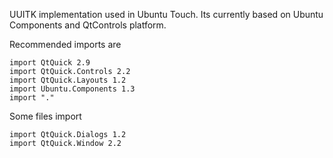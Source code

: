 UUITK implementation used in Ubuntu Touch. Its currently based on
Ubuntu Components and QtControls platform.

Recommended imports are

```
import QtQuick 2.9
import QtQuick.Controls 2.2
import QtQuick.Layouts 1.2
import Ubuntu.Components 1.3
import "."
```

Some files import

```
import QtQuick.Dialogs 1.2
import QtQuick.Window 2.2
```

